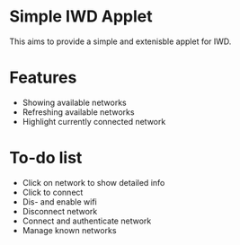 # Simple IWD Applet

This aims to provide a simple and extenisble applet for IWD.

# Features

* Showing available networks
* Refreshing available networks
* Highlight currently connected network

# To-do list

* Click on network to show detailed info
* Click to connect
* Dis- and enable wifi
* Disconnect network
* Connect and authenticate network
* Manage known networks
